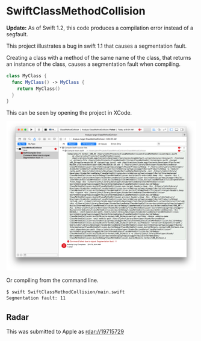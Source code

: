 SwiftClassMethodCollision
=========================

**Update:** As of Swift 1.2, this code produces a compilation error instead of a segfault.

This project illustrates a bug in swift 1.1 that causes a segmentation fault.

Creating a class with a method of the same name of the class, that returns an instance of the class, causes a segmentation fault when compiling.

```swift
class MyClass {
  func MyClass() -> MyClass {
    return MyClass()
  }
}

```

This can be seen by opening the project in XCode.

![crash in Xcode](xcode.png)

Or compiling from the command line.

```bash
$ swift SwiftClassMethodCollision/main.swift
Segmentation fault: 11
```

Radar
-----
This was submitted to Apple as [rdar://19715729](rdar://19715729)
